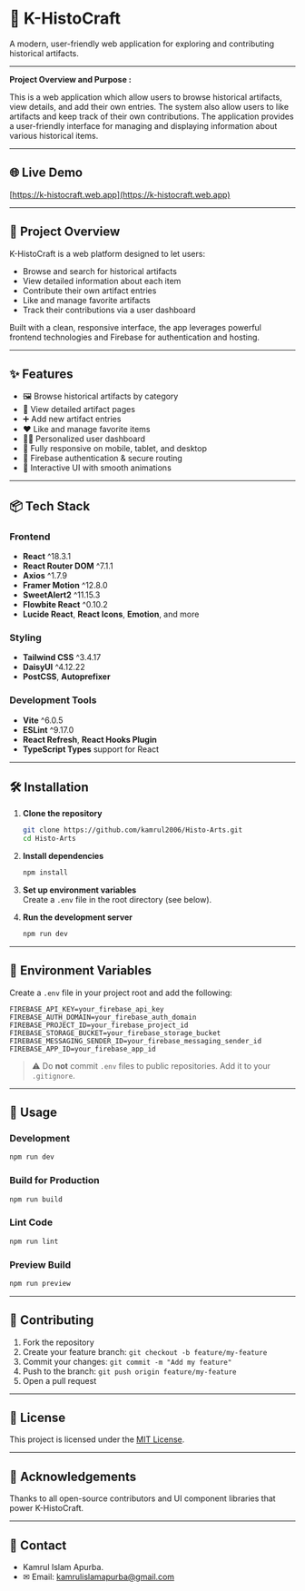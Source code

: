 
# 🏰 K-HistoCraft

A modern, user-friendly web application for exploring and contributing historical artifacts.

---------------------
**Project Overview and  Purpose :**

This is a web application which allow users to browse historical artifacts, view details, and add their own entries. The system also allow users to like artifacts and keep track of their own contributions. The application provides a user-friendly interface for managing and displaying information about various historical items.

--------------


## 🌐 Live Demo

[https://k-histocraft.web.app](https://k-histocraft.web.app)

---

## 📖 Project Overview

K-HistoCraft is a web platform designed to let users:

- Browse and search for historical artifacts  
- View detailed information about each item  
- Contribute their own artifact entries  
- Like and manage favorite artifacts  
- Track their contributions via a user dashboard  

Built with a clean, responsive interface, the app leverages powerful frontend technologies and Firebase for authentication and hosting.

---

## ✨ Features

- 🖼 Browse historical artifacts by category  
- 📄 View detailed artifact pages  
- ➕ Add new artifact entries  
- ❤️ Like and manage favorite items  
- 🧑‍💼 Personalized user dashboard  
- 📱 Fully responsive on mobile, tablet, and desktop  
- 🔐 Firebase authentication & secure routing  
- 🎉 Interactive UI with smooth animations  

---

## 📦 Tech Stack

### Frontend

- **React** ^18.3.1  
- **React Router DOM** ^7.1.1  
- **Axios** ^1.7.9  
- **Framer Motion** ^12.8.0  
- **SweetAlert2** ^11.15.3  
- **Flowbite React** ^0.10.2  
- **Lucide React**, **React Icons**, **Emotion**, and more

### Styling

- **Tailwind CSS** ^3.4.17  
- **DaisyUI** ^4.12.22  
- **PostCSS**, **Autoprefixer**

### Development Tools

- **Vite** ^6.0.5  
- **ESLint** ^9.17.0  
- **React Refresh**, **React Hooks Plugin**  
- **TypeScript Types** support for React

---

## 🛠 Installation

1. **Clone the repository**  
   ```bash
   git clone https://github.com/kamrul2006/Histo-Arts.git
   cd Histo-Arts
   ```

2. **Install dependencies**  
   ```bash
   npm install
   ```

3. **Set up environment variables**  
   Create a `.env` file in the root directory (see below).

4. **Run the development server**  
   ```bash
   npm run dev
   ```

---

## 🔧 Environment Variables

Create a `.env` file in your project root and add the following:

```env
FIREBASE_API_KEY=your_firebase_api_key
FIREBASE_AUTH_DOMAIN=your_firebase_auth_domain
FIREBASE_PROJECT_ID=your_firebase_project_id
FIREBASE_STORAGE_BUCKET=your_firebase_storage_bucket
FIREBASE_MESSAGING_SENDER_ID=your_firebase_messaging_sender_id
FIREBASE_APP_ID=your_firebase_app_id
```

> ⚠️ Do **not** commit `.env` files to public repositories. Add it to your `.gitignore`.

---

## 🚀 Usage

### Development

```bash
npm run dev
```

### Build for Production

```bash
npm run build
```

### Lint Code

```bash
npm run lint
```

### Preview Build

```bash
npm run preview
```

---

## 🧩 Contributing

1. Fork the repository  
2. Create your feature branch: `git checkout -b feature/my-feature`  
3. Commit your changes: `git commit -m "Add my feature"`  
4. Push to the branch: `git push origin feature/my-feature`  
5. Open a pull request  

---

## 📄 License

This project is licensed under the [MIT License](LICENSE).

---

## 🙌 Acknowledgements

Thanks to all open-source contributors and UI component libraries that power K-HistoCraft.

---

## 💌 Contact
- Kamrul Islam Apurba.
- ✉ Email: [kamrulislamapurba@gmail.com](mailto:kamrulislamapurba@gmail.com)

